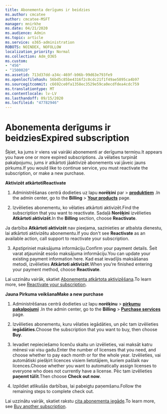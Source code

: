 ```yaml
---
title: Abonementa derīgums ir beidzies
ms.author: cmcatee
author: cmcatee-MSFT
manager: mnirkhe
ms.date: 04/21/2020
ms.audience: Admin
ms.topic: article
ms.service: o365-administration
ROBOTS: NOINDEX, NOFOLLOW
localization_priority: Normal
ms.collection: Adm_O365
ms.custom:
- "456"
- "1500020"
ms.assetid: 713d37dd-a34c-469f-b96b-99d63e793fe9
ms.openlocfilehash: 56bd5c85be4316f2c0cdc21f1f49ae5895ca4b97
ms.sourcegitcommit: c6692ce0fa1358ec3529e59ca0ecdfdea4cdc759
ms.translationtype: MT
ms.contentlocale: lv-LV
ms.lasthandoff: 09/15/2020
ms.locfileid: "47782946"
---
```

# <a name="expired-subscription"></a><span data-ttu-id="b1a80-102">Abonementa derīgums ir beidzies</span><span class="sxs-lookup"><span data-stu-id="b1a80-102">Expired subscription</span></span>

<span data-ttu-id="b1a80-103">Šķiet, ka jums ir viens vai vairāki abonementi ar derīguma termiņu.</span><span class="sxs-lookup"><span data-stu-id="b1a80-103">It appears you have one or more expired subscriptions.</span></span> <span data-ttu-id="b1a80-104">Ja vēlaties turpināt pakalpojumu, jums ir atkārtoti jāaktivizē abonements vai jāveic jauns pirkums.</span><span class="sxs-lookup"><span data-stu-id="b1a80-104">If you would like to continue service, you must reactivate the subscription, or make a new purchase.</span></span>
  
<span data-ttu-id="b1a80-105">**Aktivizēt atkārtoti**</span><span class="sxs-lookup"><span data-stu-id="b1a80-105">**Reactivate**</span></span>
  
1. <span data-ttu-id="b1a80-106">Administrēšanas centrā dodieties uz lapu **norēķini** par \> **[produktiem](https://go.microsoft.com/fwlink/p/?linkid=842054)** .</span><span class="sxs-lookup"><span data-stu-id="b1a80-106">In the admin center, go to the **Billing** \> **[Your products](https://go.microsoft.com/fwlink/p/?linkid=842054)** page.</span></span>

2. <span data-ttu-id="b1a80-107">Izvēlieties abonementu, ko vēlaties atkārtoti aktivizēt.</span><span class="sxs-lookup"><span data-stu-id="b1a80-107">Find the subscription that you want to reactivate.</span></span> <span data-ttu-id="b1a80-108">Sadaļā **Norēķini** izvēlieties **Atkārtoti aktivizēt**.</span><span class="sxs-lookup"><span data-stu-id="b1a80-108">In the **Billing** section, choose **Reactivate**.</span></span>

<span data-ttu-id="b1a80-109">Ja darbība **Atkārtoti aktivizēt** nav pieejama, sazinieties ar atbalsta dienestu, lai atkārtoti aktivizētu abonementu.</span><span class="sxs-lookup"><span data-stu-id="b1a80-109">If you don't see **Reactivate** as an available action, call support to reactivate your subscription.</span></span>

3. <span data-ttu-id="b1a80-110">Apstipriniet maksājuma informāciju.</span><span class="sxs-lookup"><span data-stu-id="b1a80-110">Confirm your payment details.</span></span> <span data-ttu-id="b1a80-111">Šeit varat atjaunināt esošo maksājuma informāciju.</span><span class="sxs-lookup"><span data-stu-id="b1a80-111">You can update your existing payment information here.</span></span> <span data-ttu-id="b1a80-112">Kad esat ievadījis maksāšanas metodi, izvēlieties **Atkārtoti aktivizēt**.</span><span class="sxs-lookup"><span data-stu-id="b1a80-112">When you're finished entering your payment method, choose **Reactivate**.</span></span>

<span data-ttu-id="b1a80-113">Lai uzzinātu vairāk, skatiet [Abonementa atkārtota aktivizēšana](https://docs.microsoft.com/microsoft-365/commerce/subscriptions/reactivate-your-subscription).</span><span class="sxs-lookup"><span data-stu-id="b1a80-113">To learn more, see [Reactivate your subscription](https://docs.microsoft.com/microsoft-365/commerce/subscriptions/reactivate-your-subscription).</span></span>

<span data-ttu-id="b1a80-114">**Jauna Pirkuma veikšana**</span><span class="sxs-lookup"><span data-stu-id="b1a80-114">**Make a new purchase**</span></span>
  
1. <span data-ttu-id="b1a80-115">Administrēšanas centrā dodieties uz lapu **norēķinu** \> **[pirkumu pakalpojumi](https://go.microsoft.com/fwlink/p/?linkid=868433)** .</span><span class="sxs-lookup"><span data-stu-id="b1a80-115">In the admin center, go to the **Billing** \> **[Purchase services](https://go.microsoft.com/fwlink/p/?linkid=868433)** page.</span></span>

2. <span data-ttu-id="b1a80-116">Izvēlieties abonementu, kuru vēlaties iegādāties, un pēc tam izvēlieties **iegādāties**.</span><span class="sxs-lookup"><span data-stu-id="b1a80-116">Choose the subscription that you want to buy, then choose **Buy**.</span></span>

3. <span data-ttu-id="b1a80-117">Ievadiet nepieciešamo licenču skaitu un izvēlieties, vai maksāt katru mēnesi vai visu gadu.</span><span class="sxs-lookup"><span data-stu-id="b1a80-117">Enter the number of licenses that you need, and choose whether to pay each month or for the whole year.</span></span> <span data-ttu-id="b1a80-118">Izvēlieties, vai automātiski piešķirt licences visiem lietotājiem, kuriem pašlaik nav licences.</span><span class="sxs-lookup"><span data-stu-id="b1a80-118">Choose whether you want to automatically assign licenses to everyone who does not currently have a license.</span></span> <span data-ttu-id="b1a80-119">Pēc tam izvēlieties **paņemt tūlīt**.</span><span class="sxs-lookup"><span data-stu-id="b1a80-119">Then choose **Check out now**.</span></span>

4. <span data-ttu-id="b1a80-120">Izpildiet atlikušās darbības, lai pabeigtu paņemšanu.</span><span class="sxs-lookup"><span data-stu-id="b1a80-120">Follow the remaining steps to complete check out.</span></span>

<span data-ttu-id="b1a80-121">Lai uzzinātu vairāk, skatiet rakstu [cita abonementa iegāde](https://docs.microsoft.com/microsoft-365/commerce/buy-another-subscription).</span><span class="sxs-lookup"><span data-stu-id="b1a80-121">To learn more, see [Buy another subscription](https://docs.microsoft.com/microsoft-365/commerce/buy-another-subscription).</span></span>